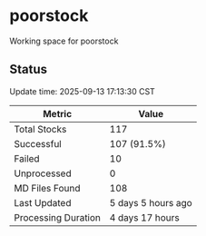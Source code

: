# poorstock
Working space for poorstock

## Status
Update time: 2025-09-13 17:13:30 CST

| Metric | Value |
|--------|-------|
| Total Stocks | 117 |
| Successful | 107 (91.5%) |
| Failed | 10 |
| Unprocessed | 0 |
| MD Files Found | 108 |
| Last Updated | 5 days 5 hours ago |
| Processing Duration | 4 days 17 hours |

